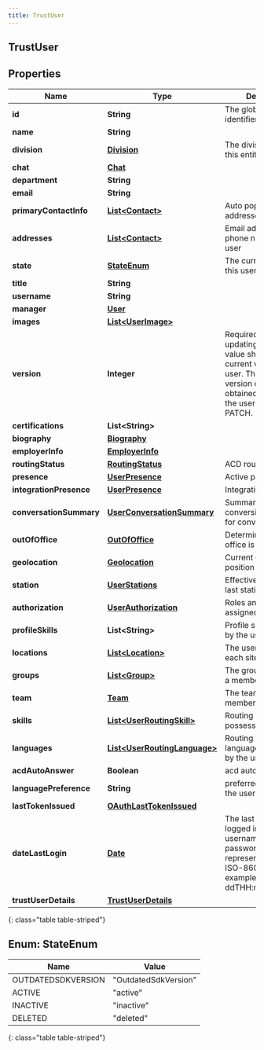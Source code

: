 ```yaml
---
title: TrustUser
---
```


## TrustUser

## Properties

| Name                    | Type                                                                               | Description                                                                                                                                                           | Notes      |
| ----------------------- | ---------------------------------------------------------------------------------- | --------------------------------------------------------------------------------------------------------------------------------------------------------------------- | ---------- |
| **id**                  | <!----><!---->**String**<!---->                                                    | The globally unique identifier for the object.                                                                                                                        | [optional] |
| **name**                | <!----><!---->**String**<!---->                                                    |                                                                                                                                                                       | [optional] |
| **division**            | <!----><!---->[**Division**](Division.md)<!---->                                   | The division to which this entity belongs.                                                                                                                            | [optional] |
| **chat**                | <!----><!---->[**Chat**](Chat.md)<!---->                                           |                                                                                                                                                                       | [optional] |
| **department**          | <!----><!---->**String**<!---->                                                    |                                                                                                                                                                       | [optional] |
| **email**               | <!----><!---->**String**<!---->                                                    |                                                                                                                                                                       | [optional] |
| **primaryContactInfo**  | <!----><!---->[**List&lt;Contact&gt;**](Contact.md)<!---->                         | Auto populated from addresses.                                                                                                                                        | [optional] |
| **addresses**           | <!----><!---->[**List&lt;Contact&gt;**](Contact.md)<!---->                         | Email addresses and phone numbers for this user                                                                                                                       | [optional] |
| **state**               | [**StateEnum**](#StateEnum)<!---->                                                 | The current state for this user.                                                                                                                                      | [optional] |
| **title**               | <!----><!---->**String**<!---->                                                    |                                                                                                                                                                       | [optional] |
| **username**            | <!----><!---->**String**<!---->                                                    |                                                                                                                                                                       | [optional] |
| **manager**             | <!----><!---->[**User**](User.md)<!---->                                           |                                                                                                                                                                       | [optional] |
| **images**              | <!----><!---->[**List&lt;UserImage&gt;**](UserImage.md)<!---->                     |                                                                                                                                                                       | [optional] |
| **version**             | <!----><!---->**Integer**<!---->                                                   | Required when updating a user, this value should be the current version of the user. The current version can be obtained with a GET on the user before doing a PATCH. |            |
| **certifications**      | <!----><!---->**List&lt;String&gt;**<!---->                                        |                                                                                                                                                                       | [optional] |
| **biography**           | <!----><!---->[**Biography**](Biography.md)<!---->                                 |                                                                                                                                                                       | [optional] |
| **employerInfo**        | <!----><!---->[**EmployerInfo**](EmployerInfo.md)<!---->                           |                                                                                                                                                                       | [optional] |
| **routingStatus**       | <!----><!---->[**RoutingStatus**](RoutingStatus.md)<!---->                         | ACD routing status                                                                                                                                                    | [optional] |
| **presence**            | <!----><!---->[**UserPresence**](UserPresence.md)<!---->                           | Active presence                                                                                                                                                       | [optional] |
| **integrationPresence** | <!----><!---->[**UserPresence**](UserPresence.md)<!---->                           | Integration presence                                                                                                                                                  | [optional] |
| **conversationSummary** | <!----><!---->[**UserConversationSummary**](UserConversationSummary.md)<!---->     | Summary of conversion statistics for conversation types.                                                                                                              | [optional] |
| **outOfOffice**         | <!----><!---->[**OutOfOffice**](OutOfOffice.md)<!---->                             | Determine if out of office is enabled                                                                                                                                 | [optional] |
| **geolocation**         | <!----><!---->[**Geolocation**](Geolocation.md)<!---->                             | Current geolocation position                                                                                                                                          | [optional] |
| **station**             | <!----><!---->[**UserStations**](UserStations.md)<!---->                           | Effective, default, and last station information                                                                                                                      | [optional] |
| **authorization**       | <!----><!---->[**UserAuthorization**](UserAuthorization.md)<!---->                 | Roles and permissions assigned to the user                                                                                                                            | [optional] |
| **profileSkills**       | <!----><!---->**List&lt;String&gt;**<!---->                                        | Profile skills possessed by the user                                                                                                                                  | [optional] |
| **locations**           | <!----><!---->[**List&lt;Location&gt;**](Location.md)<!---->                       | The user placement at each site location.                                                                                                                             | [optional] |
| **groups**              | <!----><!---->[**List&lt;Group&gt;**](Group.md)<!---->                             | The groups the user is a member of                                                                                                                                    | [optional] |
| **team**                | <!----><!---->[**Team**](Team.md)<!---->                                           | The team the user is a member of                                                                                                                                      | [optional] |
| **skills**              | <!----><!---->[**List&lt;UserRoutingSkill&gt;**](UserRoutingSkill.md)<!---->       | Routing (ACD) skills possessed by the user                                                                                                                            | [optional] |
| **languages**           | <!----><!---->[**List&lt;UserRoutingLanguage&gt;**](UserRoutingLanguage.md)<!----> | Routing (ACD) languages possessed by the user                                                                                                                         | [optional] |
| **acdAutoAnswer**       | <!----><!---->**Boolean**<!---->                                                   | acd auto answer                                                                                                                                                       | [optional] |
| **languagePreference**  | <!----><!---->**String**<!---->                                                    | preferred language by the user                                                                                                                                        | [optional] |
| **lastTokenIssued**     | <!----><!---->[**OAuthLastTokenIssued**](OAuthLastTokenIssued.md)<!---->           |                                                                                                                                                                       | [optional] |
| **dateLastLogin**       | <!----><!---->[**Date**](Date.md)<!---->                                           | The last time the user logged in using username and password. Date time is represented as an ISO-8601 string. For example: yyyy-MM-ddTHH:mm:ss[.mmm]Z                 | [optional] |
| **trustUserDetails**    | <!----><!---->[**TrustUserDetails**](TrustUserDetails.md)<!---->                   |                                                                                                                                                                       | [optional] |

{: class="table table-striped"}

<a name="StateEnum"></a>

## Enum: StateEnum

| Name               | Value                          |
| ------------------ | ------------------------------ |
| OUTDATEDSDKVERSION | &quot;OutdatedSdkVersion&quot; |
| ACTIVE             | &quot;active&quot;             |
| INACTIVE           | &quot;inactive&quot;           |
| DELETED            | &quot;deleted&quot;            |

{: class="table table-striped"}
